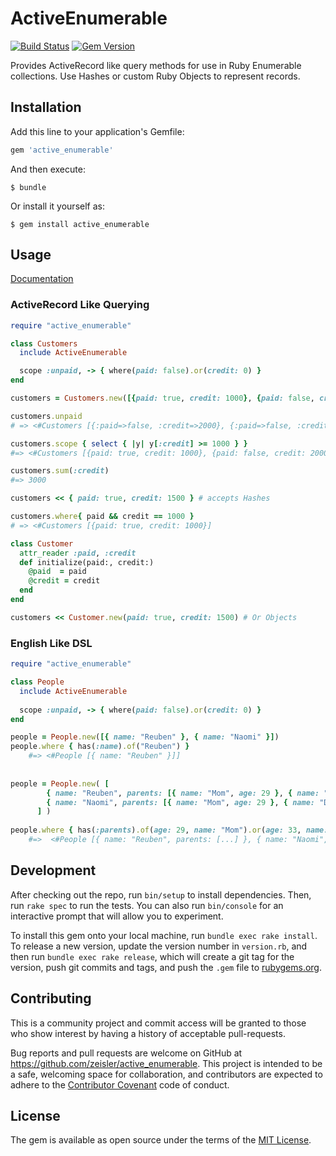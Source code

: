 # ActiveEnumerable

[![Build Status](https://travis-ci.org/zeisler/active_enumerable.svg?branch=master)](https://travis-ci.org/zeisler/active_enumerable)
[![Gem Version](https://badge.fury.io/rb/active_enumerable.svg)](https://badge.fury.io/rb/active_enumerable)

Provides ActiveRecord like query methods for use in Ruby Enumerable collections.
Use Hashes or custom Ruby Objects to represent records. 

## Installation

Add this line to your application's Gemfile:

```ruby
gem 'active_enumerable'
```

And then execute:

    $ bundle

Or install it yourself as:

    $ gem install active_enumerable

## Usage

[Documentation](http://www.rubydoc.info/gems/active_enumerable/1.0.0)

### ActiveRecord Like Querying

```ruby
require "active_enumerable"

class Customers
  include ActiveEnumerable

  scope :unpaid, -> { where(paid: false).or(credit: 0) }
end

customers = Customers.new([{paid: true, credit: 1000}, {paid: false, credit: 2000}, {paid: false, credit: 0}])

customers.unpaid
# => <#Customers [{:paid=>false, :credit=>2000}, {:paid=>false, :credit=>0}]]>

customers.scope { select { |y| y[:credit] >= 1000 } }
#=> <#Customers [{paid: true, credit: 1000}, {paid: false, credit: 2000}]>

customers.sum(:credit)
#=> 3000

customers << { paid: true, credit: 1500 } # accepts Hashes

customers.where{ paid && credit == 1000 }
# => <#Customers [{paid: true, credit: 1000}]

class Customer
  attr_reader :paid, :credit
  def initialize(paid:, credit:)
    @paid  = paid
    @credit = credit
  end
end

customers << Customer.new(paid: true, credit: 1500) # Or Objects
```

### English Like DSL

```ruby
require "active_enumerable"

class People
  include ActiveEnumerable
  
  scope :unpaid, -> { where(paid: false).or(credit: 0) }
end

people = People.new([{ name: "Reuben" }, { name: "Naomi" }])
people.where { has(:name).of("Reuben") }
    #=> <#People [{ name: "Reuben" }]]
    
    
people = People.new( [
        { name: "Reuben", parents: [{ name: "Mom", age: 29 }, { name: "Dad", age: 33 }] },
        { name: "Naomi", parents: [{ name: "Mom", age: 29 }, { name: "Dad", age: 41 }] }
      ] )
      
people.where { has(:parents).of(age: 29, name: "Mom").or(age: 33, name: "Dad") } 
    #=>  <#People [{ name: "Reuben", parents: [...] }, { name: "Naomi", parents: [...] }]
```

## Development

After checking out the repo, run `bin/setup` to install dependencies. Then, run `rake spec` to run the tests. You can also run `bin/console` for an interactive prompt that will allow you to experiment.

To install this gem onto your local machine, run `bundle exec rake install`. To release a new version, update the version number in `version.rb`, and then run `bundle exec rake release`, which will create a git tag for the version, push git commits and tags, and push the `.gem` file to [rubygems.org](https://rubygems.org).

## Contributing

This is a community project and commit access will be granted to those who show interest by having a history of acceptable pull-requests.

Bug reports and pull requests are welcome on GitHub at https://github.com/zeisler/active_enumerable. This project is intended to be a safe, welcoming space for collaboration, and contributors are expected to adhere to the [Contributor Covenant](contributor-covenant.org) code of conduct.


## License

The gem is available as open source under the terms of the [MIT License](http://opensource.org/licenses/MIT).

